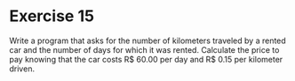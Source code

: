 # Exercise 15

Write a program that asks for the number of kilometers traveled by a rented car and the number of days for which it was rented. Calculate the price to pay knowing that the car costs R$ 60.00 per day and R$ 0.15 per kilometer driven.
